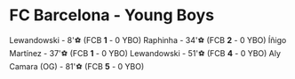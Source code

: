 # FC Barcelona - Young Boys


Lewandowski - 8'⚽ (FCB **1** - 0 YBO)
Raphinha - 34'⚽ (FCB **2** - 0 YBO)
Íñigo Martínez - 37'⚽ (FCB **1** - 0 YBO)
Lewandowski - 51'⚽ (FCB **4** - 0 YBO)
Aly Camara (OG) - 81'⚽ (FCB **5** - 0 YBO)
